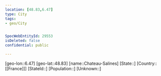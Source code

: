 ```yaml
---
location: [48.83,6.47]
type: City
tags:
- geo/City


SpocWebEntityId: 29553
isDeleted: false
confidential: public

---
```

[geo-lon::6.47]
[geo-lat::48.83]
[name::Chateau-Salines]
[State::]
[Country::[[France]]]
[StateId::]
[Population::]
[Unknown::]


